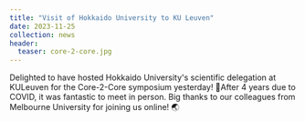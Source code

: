 ```yaml
---
title: "Visit of Hokkaido University to KU Leuven"
date: 2023-11-25
collection: news
header:
  teaser: core-2-core.jpg
---
```

Delighted to have hosted Hokkaido University's scientific delegation at KULeuven for the Core-2-Core symposium yesterday! 🥳After 4 years due to COVID, it was fantastic to meet in person. Big thanks to our colleagues from
Melbourne University for joining us online! 🌏
